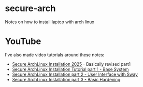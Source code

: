 # secure-arch
Notes on how to install laptop with arch linux

# YouTube

I've also made video tutorials around these notes:

- [Secure ArchLinux Installation 2025](https://youtu.be/RxzfwZ2SaEs?si=iGHcegNs8zHbih1l) - Basically revised part1
- [Secure ArchLinux Installation Tutorial part 1 - Base System](https://youtu.be/4xeNL7nJLrM?si=8falhyWE6RlkrdS6)
- [Secure ArchLinux Installation part 2 - User Interface with Sway](https://youtu.be/iHe5dLoYYkI?si=Wt5PxAI48AiBRQtP)
- [Secure ArchLinux Installation part 3 - Basic Hardening ](https://youtu.be/ivXTv5ate-M?si=aBkM2KF4_IjicJ7U)
